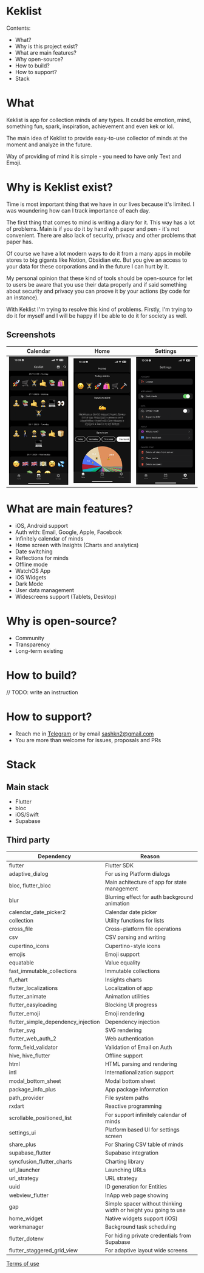 # Keklist

Contents:
- What?
- Why is this project exist?
- What are main features?
- Why open-source?
- How to build?
- How to support?
- Stack

# What
Keklist is app for collection minds of any types. It could be emotion, mind, something fun, spark, inspiration, achievement and even kek or lol. 

The main idea of Keklist to provide easy-to-use collector of minds at the moment and analyze in the future.

Way of providing of mind it is simple - you need to have only Text and Emoji.

# Why is Keklist exist?
Time is most important thing that we have in our lives because it's limited. I was woundering how can I track importance of each day.

The first thing that comes to mind is writing a diary for it. This way has a lot of problems. Main is if you do it by hand with paper and pen - it's not convenient. There are also lack of security, privacy and other problems that paper has.

Of course we have a lot modern ways to do it from a many apps in mobile stores to big gigants like Notion, Obsidian etc. But you give an access to your data for these corporations and in the future I can hurt by it.

My personal opinion that these kind of tools should be open-source for let to users be aware that you use their data properly and if said something about security and privacy you can proove it by your actions (by code for an instance).

With Keklist I'm trying to resolve this kind of problems. Firstly, I'm trying to do it for myself and I will be happy if I be able to do it for society as well.

## Screenshots

|                  Calendar                   |                    Home                     |                  Settings                   |
| :-----------------------------------------: | :-----------------------------------------: | :-----------------------------------------: |
| <img src="readme/IMG_0797.PNG" width="180"> | <img src="readme/IMG_0798.PNG" width="180"> | <img src="readme/IMG_0800.PNG" width="180"> |

# What are main features?
- iOS, Android support
- Auth with: Email, Google, Apple, Facebook
- Infinitely calendar of minds
- Home screen with Insights (Charts and analytics)
- Date switching
- Reflections for minds
- Offline mode
- WatchOS App
- iOS Widgets
- Dark Mode
- User data management
- Widescreens support (Tablets, Desktop)

# Why is open-source?
- Community
- Transparency
- Long-term existing

# How to build?
// TODO: write an instruction

# How to support?
- Reach me in [Telegram](t.me/sashkyn) or by email sashkn2@gmail.com
- You are more than welcome for issues, proposals and PRs

# Stack

## Main stack
- Flutter
- bloc
- iOS/Swift
- Supabase
## Third party
| Dependency                          | Reason                                                          |
| ----------------------------------- | --------------------------------------------------------------- |
| flutter                             | Flutter SDK                                                     |
| adaptive_dialog                     | For using Platform dialogs                                      |
| bloc, flutter_bloc                  | Main achitecture of app for state management                    |
| blur                                | Blurring effect for auth background animation                   |
| calendar_date_picker2               | Calendar date picker                                            |
| collection                          | Utility functions for lists                                     |
| cross_file                          | Cross-platform file operations                                  |
| csv                                 | CSV parsing and writing                                         |
| cupertino_icons                     | Cupertino-style icons                                           |
| emojis                              | Emoji support                                                   |
| equatable                           | Value equality                                                  |
| fast_immutable_collections          | Immutable collections                                           |
| fl_chart                            | Insights charts                                                 |
| flutter_localizations               | Localization of app                                             |
| flutter_animate                     | Animation utilities                                             |
| flutter_easyloading                 | Blocking UI progress                                            |
| flutter_emoji                       | Emoji rendering                                                 |
| flutter_simple_dependency_injection | Dependency injection                                            |
| flutter_svg                         | SVG rendering                                                   |
| flutter_web_auth_2                  | Web authentication                                              |
| form_field_validator                | Validation of Email on Auth                                     |
| hive, hive_flutter                  | Offline support                                                 |
| html                                | HTML parsing and rendering                                      |
| intl                                | Internationalization support                                    |
| modal_bottom_sheet                  | Modal bottom sheet                                              |
| package_info_plus                   | App package information                                         |
| path_provider                       | File system paths                                               |
| rxdart                              | Reactive programming                                            |
| scrollable_positioned_list          | For support infinitely calendar of minds                        |
| settings_ui                         | Platform based UI for settings screen                           |
| share_plus                          | For Sharing CSV table of minds                                  |
| supabase_flutter                    | Supabase integration                                            |
| syncfusion_flutter_charts           | Charting library                                                |
| url_launcher                        | Launching URLs                                                  |
| url_strategy                        | URL strategy                                                    |
| uuid                                | ID generation for Entities                                      |
| webview_flutter                     | InApp web page showing                                          |
| gap                                 | Simple spacer without thinking width or height you going to use |
| home_widget                         | Native widgets support (iOS)                                    |
| workmanager                         | Background task scheduling                                      |
| flutter_dotenv                      | For hiding private credentials from Supabase                    |
| flutter_staggered_grid_view         | For adaptive layout wide screens                                |

[Terms of use](https://sashkyn.notion.site/Rememoji-Terms-of-Use-df179704b2d149b8a5a915296f5cb78f)
